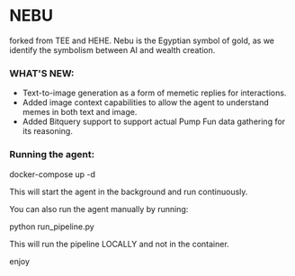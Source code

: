 # NEBU
forked from TEE and HEHE. Nebu is the Egyptian symbol of gold, as we identify the symbolism between AI and wealth creation.

### WHAT'S NEW:

- Text-to-image generation as a form of memetic replies for interactions.
- Added image context capabilities to allow the agent to understand memes in both text and image.
- Added Bitquery support to support actual Pump Fun data gathering for its reasoning.

### Running the agent:

docker-compose up -d

This will start the agent in the background and run continuously.

You can also run the agent manually by running:

python run_pipeline.py

This will run the pipeline LOCALLY and not in the container.

enjoy
